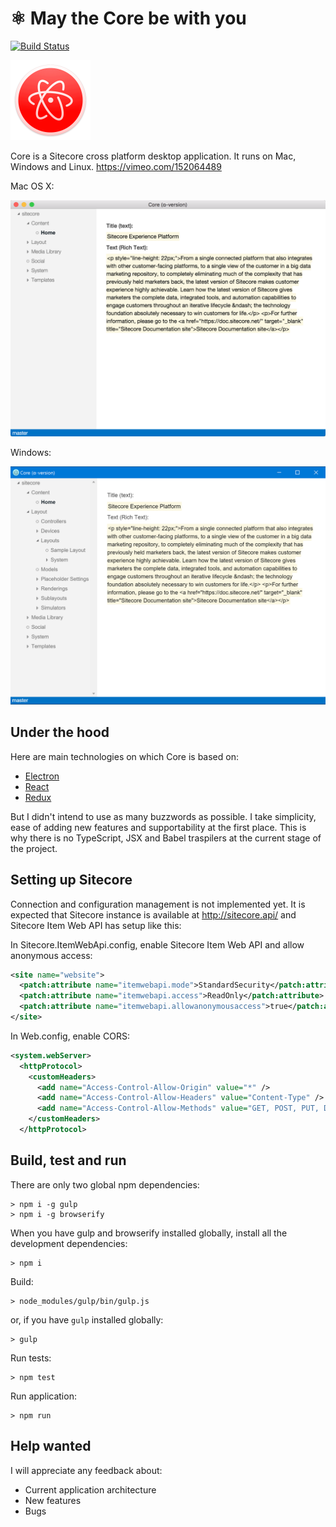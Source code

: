 # ⚛ May the Core be with you

[![Build Status](https://travis-ci.org/romaklimenko/core.svg?branch=master)](https://travis-ci.org/romaklimenko/core)

<img src="https://raw.githubusercontent.com/romaklimenko/core/master/img/core.png" height="128" width="128" />

Core is a Sitecore cross platform desktop application. It runs on Mac, Windows and Linux. https://vimeo.com/152064489

Mac OS X:

<img src="https://raw.githubusercontent.com/romaklimenko/core/master/img/screenshot-mac.png" />

Windows:

<img src="https://raw.githubusercontent.com/romaklimenko/core/master/img/screenshot-win.png" />

## Under the hood

Here are main technologies on which Core is based on:
 * [Electron](http://electron.atom.io/)
 * [React](https://facebook.github.io/react/)
 * [Redux](http://redux.js.org/)

But I didn't intend to use as many buzzwords as possible. I take simplicity, ease of adding new features and supportability at the first place. This is why there is no TypeScript, JSX and Babel traspilers at the current stage of the project.


## Setting up Sitecore

Connection and configuration management is not implemented yet. It is expected that Sitecore instance is available at http://sitecore.api/ and Sitecore Item Web API has setup like this:

In Sitecore.ItemWebApi.config, enable Sitecore Item Web API and allow anonymous access:
```xml
<site name="website">
  <patch:attribute name="itemwebapi.mode">StandardSecurity</patch:attribute>
  <patch:attribute name="itemwebapi.access">ReadOnly</patch:attribute>
  <patch:attribute name="itemwebapi.allowanonymousaccess">true</patch:attribute>
</site>
```

In Web.config, enable CORS:
```xml
<system.webServer>
  <httpProtocol>
    <customHeaders>
      <add name="Access-Control-Allow-Origin" value="*" />
      <add name="Access-Control-Allow-Headers" value="Content-Type" />
      <add name="Access-Control-Allow-Methods" value="GET, POST, PUT, DELETE, OPTIONS" />
    </customHeaders>
  </httpProtocol>
```


## Build, test and run

There are only two global npm dependencies:

```
> npm i -g gulp
> npm i -g browserify
```

When you have gulp and browserify installed globally, install all the development dependencies:

```
> npm i
```

Build:
``` 
> node_modules/gulp/bin/gulp.js
```
or, if you have `gulp` installed globally:
``` 
> gulp
```

Run tests:
```
> npm test
```

Run application:
```
> npm run
```

## Help wanted

I will appreciate any feedback about:
* Current application architecture
* New features
* Bugs
